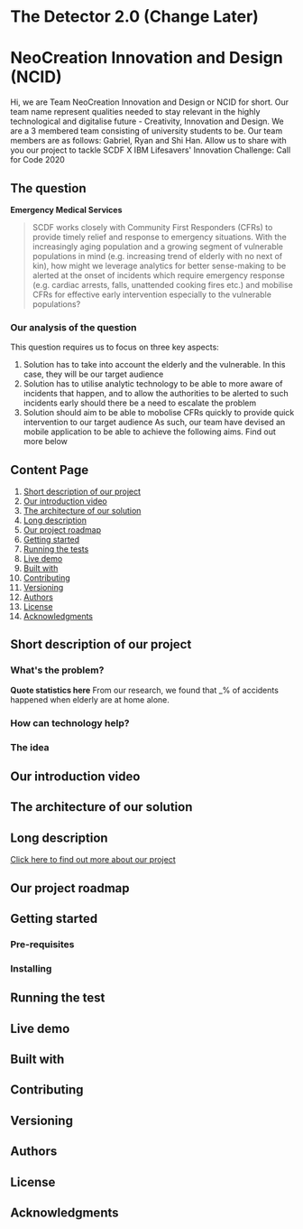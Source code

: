 # The Detector 2.0 (Change Later)

# NeoCreation Innovation and Design (NCID)
Hi, we are Team NeoCreation Innovation and Design or NCID for short. Our team name represent qualities needed to stay relevant in the highly technological and digitalise future - Creativity, Innovation and Design. We are a 3 membered team consisting of university students to be. Our team members are as follows: Gabriel, Ryan and Shi Han. Allow us to share with you our project to tackle SCDF X IBM Lifesavers' Innovation Challenge: Call for Code 2020

## The question
**Emergency Medical Services** 
> SCDF works closely with Community First Responders (CFRs) to provide timely relief and response to emergency situations. With the increasingly aging population and a growing segment of vulnerable populations in mind (e.g. increasing trend of elderly with no next of kin), how might we leverage analytics for better sense-making to be alerted at the onset of incidents which require emergency response (e.g. cardiac arrests, falls, unattended cooking fires etc.) and mobilise CFRs for effective early intervention especially to the vulnerable populations?

### Our analysis of the question
This question requires us to focus on three key aspects:
1. Solution has to take into account the elderly and the vulnerable. In this case, they will be our target audience
2. Solution has to utilise analytic technology to be able to more aware of incidents that happen, and to allow the authorities to be alerted to such incidents early should there be a need to escalate the problem
3. Solution should aim to be able to mobolise CFRs quickly to provide quick intervention to our target audience
As such, our team have devised an mobile application to be able to achieve the following aims. Find out more below

## Content Page
1. [Short description of our project](#short-description-of-our-project)
2. [Our introduction video](#our-introduction-video)
3. [The architecture of our solution](#the-architecture-of-our-solution)
4. [Long description](#long-description)
5. [Our project roadmap](#our-project-roadmap)
6. [Getting started](#getting-started)
7. [Running the tests](#running-the-tests)
8. [Live demo](#live-demo)
9. [Built with](#built-with)
10. [Contributing](#contributing)
11. [Versioning](#versioning)
12. [Authors](#authors)
13. [License](#license)
14. [Acknowledgments](#acknowledgments)

## Short description of our project

### What's the problem?
**Quote statistics here** From our research, we found that _% of accidents happened when elderly are at home alone.

### How can technology help?

### The idea

## Our introduction video

## The architecture of our solution

## Long description
[Click here to find out more about our project](https://github.com/becauselol/NeoCreationInnovationandDesign/blob/master/Long%20Description.md)

## Our project roadmap

## Getting started

### Pre-requisites

### Installing

## Running the test

## Live demo

## Built with

## Contributing

## Versioning

## Authors

## License

## Acknowledgments
